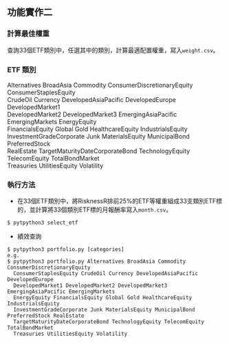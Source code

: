 ## 功能實作二

### 計算最佳權重
查詢33個ETF類別中，任選其中的類別，計算最適配置權重，寫入`weight.csv`。

### ETF 類別
Alternatives BroadAsia Commodity ConsumerDiscretionaryEquity ConsumerStaplesEquity <br />
CrudeOil Currency DevelopedAsiaPacific DevelopedEurope DevelopedMarket1 <br />
DevelopedMarket2 DevelopedMarket3 EmergingAsiaPacific EmergingMarkets EnergyEquity <br />
FinancialsEquity Global Gold HealthcareEquity IndustrialsEquity <br />
InvestmentGradeCorporate Junk MaterialsEquity MunicipalBond PreferredStock <br />
RealEstate TargetMaturityDateCorporateBond TechnologyEquity TelecomEquity TotalBondMarket <br />
Treasuries UtilitiesEquity Volatility

### 執行方法
- 在33個ETF類別中，將RisknessR排前25%的ETF等權重組成33支類別ETF標的，並計算將33個類別ETF標的月報酬率寫入`month.csv`。
```
$ pytpython3 select_etf
```
- 績效查詢
```
$ pytpython3 portfolio.py [categories]
e.g.
$ pytpython3 portfolio.py Alternatives BroadAsia Commodity ConsumerDiscretionaryEquity 
  ConsumerStaplesEquity CrudeOil Currency DevelopedAsiaPacific DevelopedEurope 
  DevelopedMarket1 DevelopedMarket2 DevelopedMarket3 EmergingAsiaPacific EmergingMarkets 
  EnergyEquity FinancialsEquity Global Gold HealthcareEquity IndustrialsEquity 
  InvestmentGradeCorporate Junk MaterialsEquity MunicipalBond PreferredStock RealEstate 
  TargetMaturityDateCorporateBond TechnologyEquity TelecomEquity TotalBondMarket 
  Treasuries UtilitiesEquity Volatility
```
